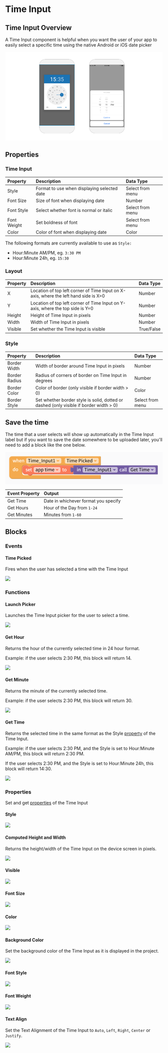 # Time Input

## Time Input Overview

A Time Input component is helpful when you want the user of your app to easily select a specific time using the native Android or iOS date picker

![Native Android Time Picker on the left and iOS on the right](.gitbook/assets/thunkable-docs-exhibits-38%20%281%29.png)

## Properties

### Time Input

| Property | Description | Data Type |
| :--- | :--- | :--- |
| Style | Format to use when displaying selected date | Select from menu |
| Font Size | Size of font when displaying date | Number |
| Font Style | Select whether font is normal or italic | Select from menu |
| Font Weight | Set boldness of font | Select from menu |
| Color | Color of font when displaying date | Color |

The following formats are currently available to use as `Style:`

* Hour:Minute AM/PM, eg. `3:30 PM`
* Hour:Minute 24h, eg. `15:30`

### Layout

| Property | Description | Data Type |
| :--- | :--- | :--- |
| X | Location of top left corner of Time Input on X-axis, where the left hand side is X=0 | Number |
| Y | Location of top left corner of Time Input on Y-axis, where the top side is Y=0 | Number |
| Height | Height of Time Input in pixels | Number |
| Width | Width of Time Input in pixels | Number |
| Visible | Set whether the Time Input is visible | True/False |

### **Style**

| **Property** | Description | Data Type |
| :--- | :--- | :--- |
| Border Width | Width of border around Time Input  in pixels | Number |
| Border Radius | Radius of corners of border on Time Input in degrees | Number |
| Border Color | Color of border \(only visible if border width &gt; 0\) | Color |
| Border Style | Set whether border style is solid, dotted or dashed  \(only visible if border width &gt; 0\) | Select from menu |

## 

## Save the time

The time that a user selects will show up automatically in the Time Input label but if you want to save the date somewhere to be uploaded later, you'll need to add a block like the one below. 

![](.gitbook/assets/screen-shot-2019-09-04-at-4.43.02-pm.png)

| Event Property | Output |
| :--- | :--- |
| Get Time | Date in whichever format you specify  |
| Get Hours | Hour of the Day from `1-24` |
| Get Minutes | Minutes from `1-60` |

## Blocks

### Events

#### Time Picked

Fires when the user has selected a time with the Time Input

![](.gitbook/assets/e_time_picked.png)

### Functions

#### Launch Picker

Launches the Time Input picker for the user to select a time.

![](.gitbook/assets/f_launch.png)

#### Get Hour 

Returns the hour of the currently selected time in 24 hour format.

Example: if the user selects 2:30 PM, this block will return 14.

![](.gitbook/assets/f_get_hour.png)

#### Get Minute 

Returns the minute of the currently selected time.

Example: if the user selects 2:30 PM, this block will return 30.

![](.gitbook/assets/f_get_min.png)

#### Get Time 

Returns the selected time in the same format as the Style [property](time-input.md#time-input) of the Time Input.

Example: if the user selects 2:30 PM, and the Style is set to Hour:Minute AM/PM, this block will return 2:30 PM.

If the user selects 2:30 PM, and the Style is set to Hour:Minute 24h, this block will return 14:30.

![](.gitbook/assets/f_get_time.png)

### Properties

Set and get [properties](time-input.md#properties) of the Time Input

#### Style

![](.gitbook/assets/style.png)

#### Computed Height and Width 

Returns the height/width of the Time Input on the device screen in pixels.

![](.gitbook/assets/comp.png)

#### Visible

![](.gitbook/assets/visible%20%286%29.png)

#### Font Size 

![](.gitbook/assets/font_size%20%284%29.png)

#### Color 

![](.gitbook/assets/color%20%283%29.png)

#### Background Color 

Set the background color of the Time Input as it is displayed in the project.

![](.gitbook/assets/bg_color%20%284%29.png)

#### Font Style 

![](.gitbook/assets/font_style%20%282%29.png)

#### Font Weight 

![](.gitbook/assets/font_weight%20%281%29.png)

#### Text Align 

Set the Text Alignment of the Time Input to `Auto`, `Left`, `Right`, `Center` or `Justify`.

![](.gitbook/assets/text_align%20%281%29.png)




